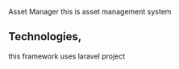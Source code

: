 Asset Manager
this is asset management system
## Technologies,

this framework uses laravel project
